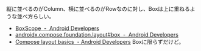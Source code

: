 縦に並べるのがColumn、横に並べるのがRowなのに対し、Boxは上に重ねるような並べ方らしい。

- [BoxScope  -  Android Developers](https://developer.android.com/reference/kotlin/androidx/compose/foundation/layout/BoxScope)
- [androidx.compose.foundation.layout#box  -  Android Developers](https://developer.android.com/reference/kotlin/androidx/compose/foundation/layout/package-summary#Box%28androidx.compose.ui.Modifier%29)
- [Compose layout basics  - Android Developers](https://developer.android.com/jetpack/compose/layouts/basics) Boxに限らずだけど。